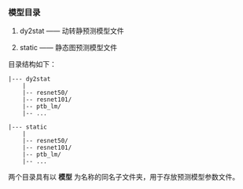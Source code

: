 ### 模型目录

1. dy2stat —— 动转静预测模型文件

2. static  —— 静态图预测模型文件

目录结构如下：

```
|--- dy2stat
    |
    |-- resnet50/
    |-- resnet101/
    |-- ptb_lm/
    |-- ...

|--- static
    |
    |-- resnet50/
    |-- resnet101/
    |-- ptb_lm/
    |-- ...
```

两个目录具有以 **模型** 为名称的同名子文件夹，用于存放预测模型参数文件。